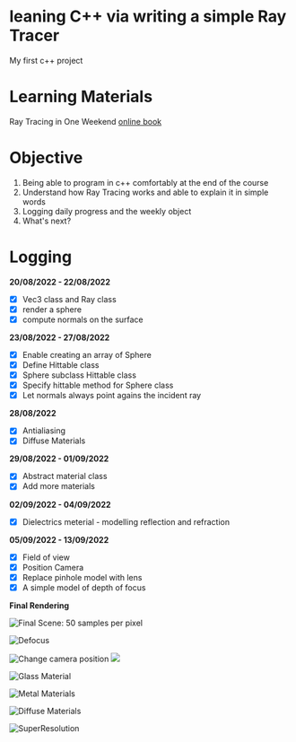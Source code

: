 # leaning C++ via writing a simple Ray Tracer

My first c++ project

# Learning Materials
Ray Tracing in One Weekend [online book](https://raytracing.github.io/books/RayTracingInOneWeekend.html)

# Objective
1. Being able to program in c++ comfortably at the end of the course
2. Understand how Ray Tracing works and able to explain it in simple words
3. Logging daily progress and the weekly object
4. What's next?


# Logging

**20/08/2022 - 22/08/2022**

- [x] Vec3 class and Ray class
- [x] render a sphere
- [x] compute normals on the surface

**23/08/2022 - 27/08/2022**

- [x] Enable creating an array of Sphere
- [x] Define Hittable class
- [x] Sphere subclass Hittable class
- [x] Specify hittable method for Sphere class
- [x] Let normals always point agains the incident ray

**28/08/2022**
- [x] Antialiasing
- [x] Diffuse Materials

**29/08/2022 - 01/09/2022**
- [x] Abstract material class
- [x] Add more materials

**02/09/2022 - 04/09/2022**
- [x] Dielectrics meterial - modelling reflection and refraction

**05/09/2022 - 13/09/2022**
- [x] Field of view
- [x] Position Camera
- [x] Replace pinhole model with lens
- [X] A simple model of depth of focus

**Final Rendering**

![Final Scene: 50 samples per pixel](img_final/scene1.ppm)

![Defocus](img_final/defocus.ppm)

![Change camera position](img_final/cmr.ppm)
![](img_final/cmr1.ppm)

![Glass Material](img_final/glassT.ppm)

![Metal Materials](img_final/fuzzy_metal.ppm)

![Diffuse Materials](img_final/combine_diffuse.ppm)

![SuperResolution](img_final/SuperResolution.ppm)
